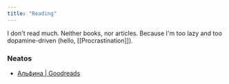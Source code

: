 ```yaml
---
title: "Reading"
---
```


I don't read much. Neither books, nor articles. Because I'm too lazy and too dopamine-driven (hello, [[Procrastination]]).

### Neatos
- [Альфина | Goodreads](https://www.goodreads.com/author/show/3404329._)

